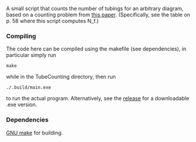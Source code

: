 A small script that counts the number of tubings for an arbitrary diagram, based on a counting problem from [this paper](https://arxiv.org/pdf/2503.05866). (Specifically, see the table on p. 58 where this script computes N_f.) 

### Compiling

The code here can be compiled using the makefile (see dependencies), in particular simply run

    make

while in the TubeCounting directory, then run

    ./.build/main.exe

to run the actual program. Alternatively, see the [release]() for a downloadable .exe version.

### Dependencies

[GNU make](https://www.gnu.org/software/make/) for building.
